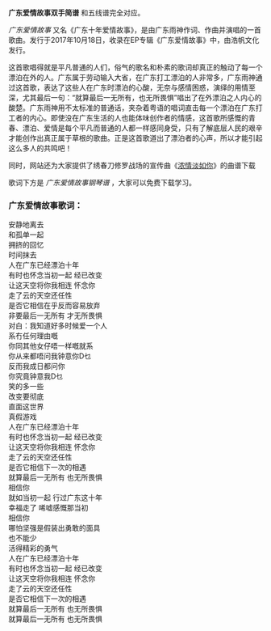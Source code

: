 

**广东爱情故事双手简谱** 和五线谱完全对应。

_广东爱情故事_
又名《广东十年爱情故事》，是由广东雨神作词、作曲并演唱的一首歌曲。发行于2017年10月18日，收录在EP专辑《广东爱情故事》中，由浩帆文化发行。

这首歌唱得就是平凡普通的人们，俗气的歌名和朴素的歌词却真正的触动了每一个漂泊在外的人。广东属于劳动输入大省，在广东打工漂泊的人非常多，广东雨神通过这首歌，表达了这些人在广东时漂泊的心酸，无奈与感情困惑，演绎的用情至深，尤其最后一句：“就算最后一无所有，也无所畏惧”唱出了在外漂泊之人内心的酸楚。广东雨神用不太标准的普通话，夹杂着粤语的唱词直击每一个漂泊在广东打工者的内心。即使没在广东生活的人也能体味创作者的情感，这首歌所感慨的青春、漂泊、爱情是每个平凡而普通的人都一样感同身受，只有了解底层人民的艰辛才能创作出真正属于草根的歌曲。正是这首歌道出了漂泊者的心声，所以才能引起这么多人的共鸣吧！

同时，网站还为大家提供了绣春刀修罗战场的宣传曲《[浓情淡如你](Music-9011-浓情淡如你-绣春刀修罗战场宣传曲.html
"浓情淡如你")》的曲谱下载

歌词下方是 _广东爱情故事钢琴谱_ ，大家可以免费下载学习。

### 广东爱情故事歌词：

安静地离去  
和孤单一起  
拥挤的回忆  
时间抹去  
人在广东已经漂泊十年  
有时也怀念当初一起 经已改变  
让这天空将你我相连 怀念你  
走了云的天空还任性  
是否它相信在乎反而容易放弃  
非要最后一无所有 才无所畏惧  
对白：我知道好多时候爱一个人  
系冇任何理由嘅  
你同其他女仔唔一样嘅就系  
你从来都唔问我钟意你D乜  
反而我成日都问你  
你究竟钟意我D乜  
笑的多一些  
改变要彻底  
直面这世界  
真假游戏  
人在广东已经漂泊十年  
有时也怀念当初一起 经已改变  
让这天空将你我相连 怀念你  
走了云的天空还任性  
是否它相信下一次的相遇  
就算最后一无所有 也无所畏惧  
相信你  
就如当初一起 行过广东这十年  
幸福走了 唏嘘感慨那当初  
相信你  
哪怕坚强是假装出勇敢的面具  
也不能少  
活得精彩的勇气  
人在广东已经漂泊十年  
有时也怀念当初一起 经已改变  
让这天空将你我相连 怀念你  
走了云的天空还任性  
是否它相信下一次的相遇  
就算最后一无所有 也无所畏惧  
就算最后一无所有 也无所畏惧

